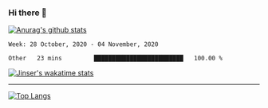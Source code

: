 ### Hi there 👋

[![Anurag's github stats](https://github-readme-stats.vercel.app/api?username=jinserrr&show_icons=true)](https://github.com/anuraghazra/github-readme-stats)


<!--START_SECTION:waka-->
```text
Week: 28 October, 2020 - 04 November, 2020

Other   23 mins         █████████████████████████   100.00 % 
```
<!--END_SECTION:waka-->

[![Jinser's wakatime stats](https://github-readme-stats.vercel.app/api/wakatime?username=jinser)](https://github.com/anuraghazra/github-readme-stats)

***

[![Top Langs](https://github-readme-stats.vercel.app/api/top-langs/?username=jinserrr)](https://github.com/anuraghazra/github-readme-stats)
